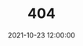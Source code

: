 ---
title: 404
date: 2021-10-23 12:00:00
type: "404"
layout: "404"
description: "Oops～，您要的页面不存在或者被删除了，您可以在本站了解更多！"
---